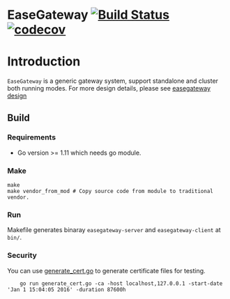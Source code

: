 # EaseGateway [![Build Status](https://travis-ci.com/megaease/easegateway.svg?token=bgrenfvQpzZ8JoKbi6uX&branch=master)](https://travis-ci.com/megaease/easegateway) [![codecov](https://codecov.io/gh/megaease/easegateway/branch/master/graph/badge.svg?token=HAR3ZmYoQG)](https://codecov.io/gh/megaease/easegateway)

# Introduction

`EaseGateway` is a generic gateway system, support standalone and cluster both running modes.
For more design details, please see [easegateway design](./doc/easegateway_design.md)

## Build

### Requirements

- Go version >= 1.11 which needs go module.

### Make

```shell
make
make vendor_from_mod # Copy source code from module to traditional vendor.
```

### Run

Makefile generates binaray `easegateway-server` and `easegateway-client` at `bin/`.

### Security

You can use [generate_cert.go](https://golang.org/src/crypto/tls/generate_cert.go) to generate certificate files for testing.

```shell
    go run generate_cert.go -ca -host localhost,127.0.0.1 -start-date 'Jan 1 15:04:05 2016' -duration 87600h
```
